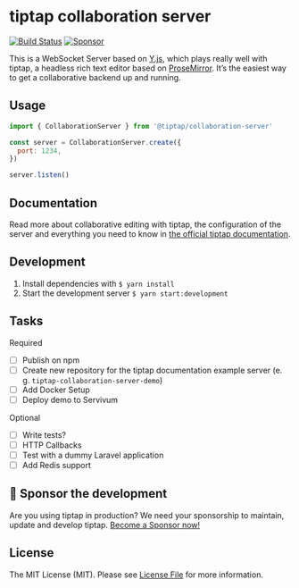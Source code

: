 # tiptap collaboration server
<!-- [![Version](https://img.shields.io/npm/v/@tiptap/collaboration-server.svg?label=version)](https://www.npmjs.com/package/@tiptap/collaboration-server)
[![Downloads](https://img.shields.io/npm/dm/@tiptap/collaboration-server.svg)](https://npmcharts.com/compare/@tiptap/collaboration-server?minimal=true)
[![License](https://img.shields.io/npm/l/@tiptap/collaboration-server.svg)](https://www.npmjs.com/package/@tiptap/collaboration-server) -->
[![Build Status](https://github.com/ueberdosis/tiptap-collaboration-server/workflows/build/badge.svg)](https://github.com/ueberdosis/tiptap-collaboration-server/actions)
[![Sponsor](https://img.shields.io/static/v1?label=Sponsor&message=%E2%9D%A4&logo=GitHub)](https://github.com/sponsors/ueberdosis)

This is a WebSocket Server based on [Y.js](https://github.com/yjs/yjs), which plays really well with tiptap, a headless rich text editor based on [ProseMirror](https://github.com/ProseMirror/prosemirror). It’s the easiest way to get a collaborative backend up and running.

## Usage
```js
import { CollaborationServer } from '@tiptap/collaboration-server'

const server = CollaborationServer.create({
  port: 1234,
})

server.listen()
```

## Documentation
Read more about collaborative editing with tiptap, the configuration of the server and everything you need to know in [the official tiptap documentation](https://next.tiptap.dev/guide/collaborative-editing).

## Development
1. Install dependencies with `$ yarn install`
2. Start the development server `$ yarn start:development`

## Tasks
Required
- [ ] Publish on npm
- [ ] Create new repository for the tiptap documentation example server (e. g. `tiptap-collaboration-server-demo`)
- [ ] Add Docker Setup
- [ ] Deploy demo to Servivum

Optional
- [ ] Write tests?
- [ ] HTTP Callbacks
- [ ] Test with a dummy Laravel application
- [ ] Add Redis support

## 💖 Sponsor the development
Are you using tiptap in production? We need your sponsorship to maintain, update and develop tiptap. [Become a Sponsor now!](https://github.com/sponsors/ueberdosis)

## License
The MIT License (MIT). Please see [License File](LICENSE.md) for more information.
